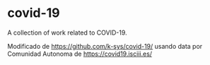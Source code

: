 # covid-19
A collection of work related to COVID-19.

Modificado de https://github.com/k-sys/covid-19/ usando data por Comunidad Autonoma de https://covid19.isciii.es/

